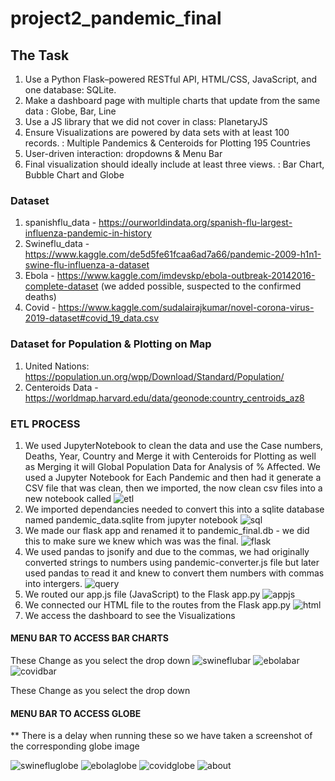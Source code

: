 # project2_pandemic_final
## The Task
1. Use a Python Flask–powered RESTful API, HTML/CSS, JavaScript, and one database:  SQLite. 
2. Make a dashboard page with multiple charts that update from the same data : Globe, Bar, Line  
3. Use a JS library that we did not cover in class:  PlanetaryJS
4. Ensure Visualizations are powered by  data sets with at least 100 records. : Multiple Pandemics & Centeroids for Plotting 195 Countries 
5. User-driven interaction: dropdowns & Menu Bar
6. Final visualization should ideally include at least three views. : Bar Chart, Bubble Chart and Globe 


### Dataset
1. spanishflu_data - https://ourworldindata.org/spanish-flu-largest-influenza-pandemic-in-history
2. Swineflu_data - https://www.kaggle.com/de5d5fe61fcaa6ad7a66/pandemic-2009-h1n1-swine-flu-influenza-a-dataset
3. Ebola - https://www.kaggle.com/imdevskp/ebola-outbreak-20142016-complete-dataset (we added possible, suspected to the confirmed deaths)
4. Covid - https://www.kaggle.com/sudalairajkumar/novel-corona-virus-2019-dataset#covid_19_data.csv

### Dataset for Population & Plotting on Map 

1. United Nations:  https://population.un.org/wpp/Download/Standard/Population/
2. Centeroids Data - https://worldmap.harvard.edu/data/geonode:country_centroids_az8 

### ETL PROCESS 

1. We used JupyterNotebook to clean the data and use the Case numbers, Deaths, Year, Country and Merge it with Centeroids for Plotting as well as Merging it will Global Population Data for Analysis of % Affected. We used a Jupyter Notebook for Each Pandemic and then had it generate a CSV file that was clean, then we imported, the now clean csv files into a new notebook called 
 ![etl](Images/etl.png)
2. We imported dependancies needed to convert this into a sqlite database named pandemic_data.sqlite from jupyter notebook 
 ![sql](Images/sql.png)
3. We made our flask app and renamed it to pandemic_final.db - we did this to make sure we knew which was was the final. 
 ![flask](Images/flask.png)
4. We used pandas to jsonify and due to the commas, we had originally converted strings to numbers using pandemic-converter.js file but later used pandas to read it and knew to convert them numbers with commas into intergers. 
 ![query](Images/query.png)
5. We routed our app.js file (JavaScript) to the Flask app.py 
 ![appjs](Images/appjavascript.png)
6. We connected our HTML file to the routes from the Flask app.py 
 ![html](Images/html.png)
7. We access the dashboard to see the Visualizations 
#### MENU BAR TO ACCESS BAR CHARTS  
These Change as you select the drop down 
![swineflubar](Images/swineflubar.png)
![ebolabar](Images/ebolabar.png)
![covidbar](Images/covidbar.png)

These Change as you select the drop down 
#### MENU BAR TO ACCESS GLOBE 
** There is a delay when running these so we have taken a screenshot of the corresponding globe image

 ![swinefluglobe](Images/swinefluglobe.png)
 ![ebolaglobe](Images/ebolaglobe.png)
 ![covidglobe](Images/covidglobe.png)
 ![about](Images/about.png)
